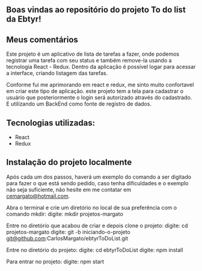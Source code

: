 ## Boas vindas ao repositório do projeto To do list da Ebtyr!

## Meus comentários

Este projeto é um aplicativo de lista de tarefas a fazer, onde podemos registrar uma tarefa com seu status e também remove-la usando a tecnologia React - Redux.
Dentro da aplicação é possível logar para acessar a interface, criando listagem das tarefas. 

Conforme fui me aprimorando em react e redux, me sinto muito confortavel em criar este tipo de aplicação. este projeto tem a tela para cadastrar o usuário que posteriormente o login será autorizado através do cadastrado. E utilizando um BackEnd como fonte de registro de dados.

## Tecnologias utilizadas:
  - React
  - Redux

## Instalação do projeto localmente

Após cada um dos passos, haverá um exemplo do comando a ser digitado para fazer o que está sendo pedido, caso tenha dificuldades e o exemplo não seja suficiente, não hesite em me contatar em cemargato@hotmail.com.

Abra o terminal e crie um diretório no local de sua preferência com o comando mkdir:
  digite: mkdir projetos-margato

Entre no diretório que acabou de criar e depois clone o projeto:
  digite: cd projetos-margato
  digite: git -b iniciando-o-projeto git@github.com:CarlosMargato/ebtyrToDoList.git
  
Entre no diretório do projeto:
  digite: cd ebtyrToDoList
  digite: npm install

Para entrar no projeto:
  digite: npm start
